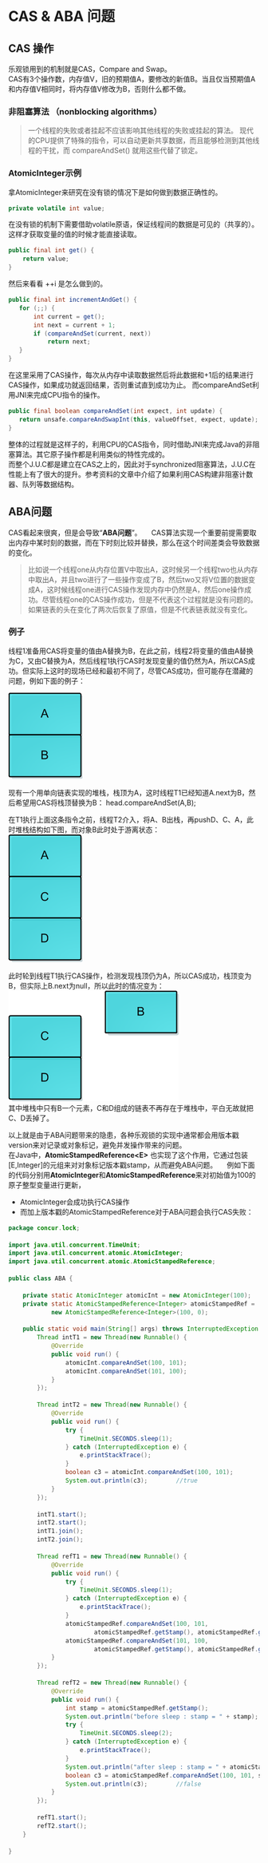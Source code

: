  # CAS  &  ABA 问题
 
 ## CAS 操作
乐观锁用到的机制就是CAS，Compare and Swap。    
CAS有3个操作数，内存值V，旧的预期值A，要修改的新值B。当且仅当预期值A和内存值V相同时，将内存值V修改为B，否则什么都不做。
 
 
 
 
 ### 非阻塞算法 （nonblocking algorithms）
 > 一个线程的失败或者挂起不应该影响其他线程的失败或挂起的算法。
 现代的CPU提供了特殊的指令，可以自动更新共享数据，而且能够检测到其他线程的干扰，而 compareAndSet() 就用这些代替了锁定。
 
 
### AtomicInteger示例
 拿AtomicInteger来研究在没有锁的情况下是如何做到数据正确性的。
 ```java
 private volatile int value;
 ```
        
 在没有锁的机制下需要借助volatile原语，保证线程间的数据是可见的（共享的）。     
 这样才获取变量的值的时候才能直接读取。
```java
public final int get() {
    return value;
}
```
 
 
 然后来看看 ++i 是怎么做到的。
 ```java
 public final int incrementAndGet() {
    for (;;) {
        int current = get();
        int next = current + 1;
        if (compareAndSet(current, next))
            return next;
    }
 }
 ```
 在这里采用了CAS操作，每次从内存中读取数据然后将此数据和+1后的结果进行CAS操作，如果成功就返回结果，否则重试直到成功为止。
 而compareAndSet利用JNI来完成CPU指令的操作。
 ```java
 public final boolean compareAndSet(int expect, int update) {   
    return unsafe.compareAndSwapInt(this, valueOffset, expect, update);
 }
 ```
 整体的过程就是这样子的，利用CPU的CAS指令，同时借助JNI来完成Java的非阻塞算法。其它原子操作都是利用类似的特性完成的。     
 而整个J.U.C都是建立在CAS之上的，因此对于synchronized阻塞算法，J.U.C在性能上有了很大的提升。参考资料的文章中介绍了如果利用CAS构建非阻塞计数器、队列等数据结构。
 
 
 ## ABA问题
 CAS看起来很爽，但是会导致“**ABA问题**”。    
 CAS算法实现一个重要前提需要取出内存中某时刻的数据，而在下时刻比较并替换，那么在这个时间差类会导致数据的变化。    
 > 比如说一个线程one从内存位置V中取出A，这时候另一个线程two也从内存中取出A，并且two进行了一些操作变成了B，然后two又将V位置的数据变成A，这时候线程one进行CAS操作发现内存中仍然是A，然后one操作成功。尽管线程one的CAS操作成功，但是不代表这个过程就是没有问题的。如果链表的头在变化了两次后恢复了原值，但是不代表链表就没有变化。
 
 ### 例子
 线程1准备用CAS将变量的值由A替换为B，在此之前，线程2将变量的值由A替换为C，又由C替换为A，然后线程1执行CAS时发现变量的值仍然为A，所以CAS成功。但实际上这时的现场已经和最初不同了，尽管CAS成功，但可能存在潜藏的问题，例如下面的例子：    
 
![Image](https://github.com/WhiteSmithFloyd/ress/blob/master/imgs/art_thread/ABA-1.jpg)
   
现有一个用单向链表实现的堆栈，栈顶为A，这时线程T1已经知道A.next为B，然后希望用CAS将栈顶替换为B：
head.compareAndSet(A,B);

在T1执行上面这条指令之前，线程T2介入，将A、B出栈，再pushD、C、A，此时堆栈结构如下图，而对象B此时处于游离状态：   
![Image](https://github.com/WhiteSmithFloyd/ress/blob/master/imgs/art_thread/ABA-2.jpg)



此时轮到线程T1执行CAS操作，检测发现栈顶仍为A，所以CAS成功，栈顶变为B，但实际上B.next为null，所以此时的情况变为：      
![Image](https://github.com/WhiteSmithFloyd/ress/blob/master/imgs/art_thread/ABA-3.jpg)    
其中堆栈中只有B一个元素，C和D组成的链表不再存在于堆栈中，平白无故就把C、D丢掉了。


以上就是由于ABA问题带来的隐患，各种乐观锁的实现中通常都会用版本戳version来对记录或对象标记，避免并发操作带来的问题。    
在Java中，**AtomicStampedReference&lt;E&gt;** 也实现了这个作用，它通过包装[E,Integer]的元组来对对象标记版本戳stamp，从而避免ABA问题。    
例如下面的代码分别用**AtomicInteger**和**AtomicStampedReference**来对初始值为100的原子整型变量进行更新，
 - AtomicInteger会成功执行CAS操作
 - 而加上版本戳的AtomicStampedReference对于ABA问题会执行CAS失败：
```java
package concur.lock;

import java.util.concurrent.TimeUnit;
import java.util.concurrent.atomic.AtomicInteger;
import java.util.concurrent.atomic.AtomicStampedReference;

public class ABA {
    
    private static AtomicInteger atomicInt = new AtomicInteger(100);
    private static AtomicStampedReference<Integer> atomicStampedRef = 
            new AtomicStampedReference<Integer>(100, 0);
    
    public static void main(String[] args) throws InterruptedException {
        Thread intT1 = new Thread(new Runnable() {
            @Override
            public void run() {
                atomicInt.compareAndSet(100, 101);
                atomicInt.compareAndSet(101, 100);
            }
        });
        
        Thread intT2 = new Thread(new Runnable() {
            @Override
            public void run() {
                try {
                    TimeUnit.SECONDS.sleep(1);
                } catch (InterruptedException e) {
                    e.printStackTrace();
                }
                boolean c3 = atomicInt.compareAndSet(100, 101);
                System.out.println(c3);        //true
            }
        });
        
        intT1.start();
        intT2.start();
        intT1.join();
        intT2.join();
        
        Thread refT1 = new Thread(new Runnable() {
            @Override
            public void run() {
                try {
                    TimeUnit.SECONDS.sleep(1);
                } catch (InterruptedException e) {
                    e.printStackTrace();
                }
                atomicStampedRef.compareAndSet(100, 101, 
                        atomicStampedRef.getStamp(), atomicStampedRef.getStamp()+1);
                atomicStampedRef.compareAndSet(101, 100, 
                        atomicStampedRef.getStamp(), atomicStampedRef.getStamp()+1);
            }
        });
        
        Thread refT2 = new Thread(new Runnable() {
            @Override
            public void run() {
                int stamp = atomicStampedRef.getStamp();
                System.out.println("before sleep : stamp = " + stamp);    // stamp = 0
                try {
                    TimeUnit.SECONDS.sleep(2);
                } catch (InterruptedException e) {
                    e.printStackTrace();
                }
                System.out.println("after sleep : stamp = " + atomicStampedRef.getStamp());//stamp = 1
                boolean c3 = atomicStampedRef.compareAndSet(100, 101, stamp, stamp+1);
                System.out.println(c3);        //false
            }
        });
        
        refT1.start();
        refT2.start();
    }

}
```








 
 
 
